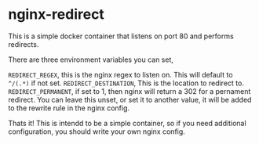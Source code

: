 # nginx-redirect

This is a simple docker container that listens on port 80 and performs redirects.

There are three environment variables you can set,

`REDIRECT_REGEX`, this is the nginx regex to listen on. This will default to `^/(.*)` if not set.
`REDIRECT_DESTINATION`, This is the location to redirect to.
`REDIRECT_PERMANENT`, if set to 1, then nginx will return a 302 for a pernament redirect. You can leave this unset, or set it to another value, it will be added to the rewrite rule in the nginx config.

Thats it! This is intendd to be a simple container, so if you need additional configuration, you should write your own nginx config.
